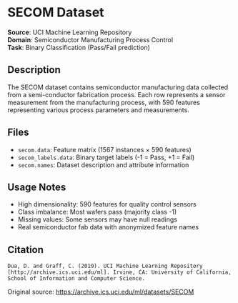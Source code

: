 # SECOM Dataset

**Source**: UCI Machine Learning Repository  
**Domain**: Semiconductor Manufacturing Process Control  
**Task**: Binary Classification (Pass/Fail prediction)

## Description

The SECOM dataset contains semiconductor manufacturing data collected from a semi-conductor fabrication process. Each row represents a sensor measurement from the manufacturing process, with 590 features representing various process parameters and measurements.

## Files

- `secom.data`: Feature matrix (1567 instances × 590 features)
- `secom_labels.data`: Binary target labels (-1 = Pass, +1 = Fail)  
- `secom.names`: Dataset description and attribute information

## Usage Notes

- High dimensionality: 590 features for quality control sensors
- Class imbalance: Most wafers pass (majority class -1)
- Missing values: Some sensors may have null readings
- Real semiconductor fab data with anonymized feature names

## Citation

```
Dua, D. and Graff, C. (2019). UCI Machine Learning Repository
[http://archive.ics.uci.edu/ml]. Irvine, CA: University of California,
School of Information and Computer Science.
```

Original source: https://archive.ics.uci.edu/ml/datasets/SECOM
